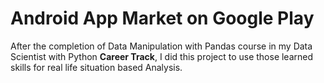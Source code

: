 ﻿# Android App Market on Google Play
After the completion of Data Manipulation with Pandas course in my Data Scientist with Python **Career Track**, I did this project to use those learned skills for real life situation based Analysis.
